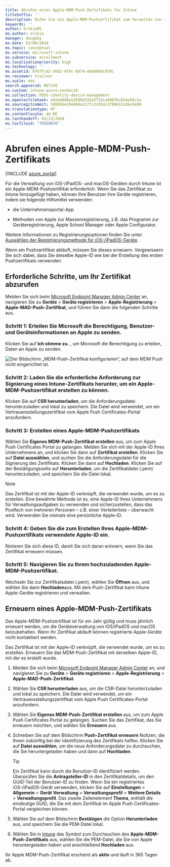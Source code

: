```yaml
---
title: Abrufen eines Apple-MDM-Push-Zertifikats für Intune
titleSuffix: ''
description: Rufen Sie ein Apple-MDM-Pushzertifikat zum Verwalten von iOS-/iPadOS-Geräten mit Intune ab.
keywords: ''
author: ErikjeMS
ms.author: erikje
manager: dougeby
ms.date: 03/08/2018
ms.topic: conceptual
ms.service: microsoft-intune
ms.subservice: enrollment
ms.localizationpriority: high
ms.technology: ''
ms.assetid: 6f67fcd2-5682-4f9c-8d74-d4ab69dc978c
ms.reviewer: tisilver
ms.suite: ems
search.appverid: MET150
ms.custom: intune-azure;seodec18
ms.collection: M365-identity-device-management
ms.openlocfilehash: e5e64996a1d586d332a3732ca68076c654a56c1e
ms.sourcegitcommit: 3d895be2844bda2177c2c85dc2f09612a1be5490
ms.translationtype: HT
ms.contentlocale: de-DE
ms.lasthandoff: 03/13/2020
ms.locfileid: "79359676"
---
```

# <a name="get-an-apple-mdm-push-certificate"></a>Abrufen eines Apple-MDM-Push-Zertifikats

[!INCLUDE [azure_portal](../includes/azure_portal.md)]

Für die Verwaltung von iOS-/iPadOS- und macOS-Geräten durch Intune ist ein Apple-MDM-Pushzertifikat erforderlich. Wenn Sie das Zertifikat zu Intune hinzugefügt haben, können Ihre Benutzer ihre Geräte registrieren, indem sie folgende Hilfsmittel verwenden:

- die Unternehmensportal-App

- Methoden von Apple zur Massenregistrierung, z.B. das Programm zur Geräteregistrierung, Apple School Manager oder Apple Configurator.

Weitere Informationen zu Registrierungsoptionen finden Sie unter [Auswählen der Registrierungsmethode für iOS-/iPadOS-Geräte](ios-enroll.md).

Wenn ein Pushzertifikat abläuft, müssen Sie dieses erneuern. Vergewissern Sie sich dabei, dass Sie dieselbe Apple-ID wie bei der Erstellung des ersten Pushzertifikats verwenden.


## <a name="steps-to-get-your-certificate"></a>Erforderliche Schritte, um Ihr Zertifikat abzurufen
Melden Sie sich beim [Microsoft Endpoint Manager Admin Center](https://go.microsoft.com/fwlink/?linkid=2109431) an, navigieren Sie zu **Geräte** > **Geräte registrieren** > **Apple-Registrierung** > **Apple-MAD-Push-Zertifikat**, und führen Sie dann die folgenden Schritte aus.

### <a name="step-1-grant-microsoft-permission-to-send-user-and-device-information-to-apple"></a>Schritt 1: Erteilen Sie Microsoft die Berechtigung, Benutzer- und Geräteinformationen an Apple zu senden.
Klicken Sie auf **Ich stimme zu.** , um Microsoft die Berechtigung zu erteilen, Daten an Apple zu senden.

![Der Bildschirm „MDM-Push-Zertifikat konfigurieren“, auf dem MDM Push nicht eingerichtet ist.](./media/apple-mdm-push-certificate-get/create-mdm-push-certificate.png)

### <a name="step-2-download-the-intune-certificate-signing-request-required-to-create-an-apple-mdm-push-certificate"></a>Schritt 2: Laden Sie die erforderliche Anforderung zur Signierung eines Intune-Zertifikats herunter, um ein Apple-MDM-Pushzertifikat erstellen zu können.
Klicken Sie auf **CSR herunterladen**, um die Anforderungsdatei herunterzuladen und lokal zu speichern. Die Datei wird verwendet, um ein Vertrauensstellungszertifikat vom Apple Push Certificates-Portal anzufordern.

### <a name="step-3-create-an-apple-mdm-push-certificate"></a>Schritt 3: Erstellen eines Apple-MDM-Pushzertifikats
Wählen Sie **Eigenes MDM-Push-Zertifikat erstellen** aus, um zum Apple Push Certificates Portal zu gelangen. Melden Sie sich mit der Apple-ID Ihres Unternehmens an, und klicken Sie dann auf **Zertifikat erstellen**. Klicken Sie auf **Datei auswählen**, und suchen Sie die Anforderungsdatei für die Signierung des Zertifikats. Klicken Sie dann auf **Hochladen**. Klicken Sie auf der Bestätigungsseite auf **Herunterladen**, um die Zertifikatdatei (.pem) herunterzuladen, und speichern Sie die Datei lokal.

> [!NOTE]
> Das Zertifikat ist mit der Apple-ID verknüpft, die verwendet wurde, um es zu erstellen. Eine bewährte Methode ist es, eine Apple-ID Ihres Unternehmens für Verwaltungsaufgaben zu verwenden und sicherzustellen, dass das Postfach von mehreren Personen – z.B. einer Verteilerliste – überwacht wird. Verwenden Sie niemals eine persönliche Apple-ID.

### <a name="step-4-enter-the-apple-id-used-to-create-your-apple-mdm-push-certificate"></a>Schritt 4: Geben Sie die zum Erstellen Ihres Apple-MDM-Pushzertifikats verwendete Apple-ID ein.
Notieren Sie sich diese ID, damit Sie sich daran erinnern, wenn Sie das Zertifikat erneuern müssen.

### <a name="step-5-browse-to-your-apple-mdm-push-certificate-to-upload"></a>Schritt 5: Navigieren Sie zu Ihrem hochzuladenden Apple-MDM-Pushzertifikat.
Wechseln Sie zur Zertifikatsdatei (.pem), wählen Sie **Öffnen** aus, und wählen Sie dann **Hochladen**aus. Mit dem Push-Zertifikat kann Intune Apple-Geräte registrieren und verwalten.

## <a name="renew-apple-mdm-push-certificate"></a>Erneuern eines Apple-MDM-Push-Zertifikats
Das Apple-MDM-Pushzertifikat ist für ein Jahr gültig und muss jährlich erneuert werden, um die Geräteverwaltung von iOS/iPadOS und macOS beizubehalten. Wenn Ihr Zertifikat abläuft können registrierte Apple-Geräte nicht kontaktiert werden.

Das Zertifikat ist mit der Apple-ID verknüpft, die verwendet wurde, um es zu erstellen. Erneuern Sie das MDM-Push-Zertifikat mit derselben Apple-ID, mit der es erstellt wurde.

1. Melden Sie sich beim [Microsoft Endpoint Manager Admin Center](https://go.microsoft.com/fwlink/?linkid=2109431) an, und navigieren Sie zu **Geräte** > **Geräte registrieren** > **Apple-Registrierung** > **Apple-MAD-Push-Zertifikat**.
2. Wählen Sie **CSR herunterladen** aus, um die CSR-Datei herunterzuladen und lokal zu speichern. Die Datei wird verwendet, um ein Vertrauensstellungszertifikat vom Apple Push Certificates-Portal anzufordern.
3. Wählen Sie **Eigenes MDM-Push-Zertifikat erstellen** aus, um zum Apple Push Certificates Portal zu gelangen. Suchen Sie das Zertifikat, das Sie erneuern möchten, und wählen Sie **Erneuern** aus.
4. Schreiben Sie auf dem Bildschirm **Push-Zertifikat erneuern** Notizen, die Ihnen zukünftig bei der Identifizierung des Zertifikats helfen. Klicken Sie auf **Datei auswählen**, um die neue Anforderungsdatei zu durchsuchen, die Sie heruntergeladen haben und dann auf **Hochladen**.
   > [!TIP]
   > Ein Zertifikat kann durch die Benutzer-ID identifiziert werden. Überprüfen Sie die **Antragsteller-ID** in den Zertifikatdetails, um den GUID-Teil der Benutzer-ID zu finden. Wenn Sie ein registriertes iOS-/iPadOS-Gerät verwenden, klicken Sie auf **Einstellungen** > **Allgemein** > **Gerät** **Verwaltung** > **Verwaltungsprofil** > **Weitere Details** > **Verwaltungsprofil**. Das zweite Zeilenelement **Thema**, enthält die eindeutige GUID, die Sie mit dem Zertifikat im Apple Push Certificates-Portal vergleichen können.
 
6. Wählen Sie auf dem Bildschirm **Bestätigen** die Option **Herunterladen** aus, und speichern Sie die PEM-Datei lokal.
7. Wählen Sie in [Intune](https://go.microsoft.com/fwlink/?linkid=2090973) das Symbol zum Durchsuchen des **Apple-MDM-Push-Zertifikats** aus, wählen Sie die PEM-Datei, die Sie von Apple heruntergeladen haben und anschließend **Hochladen** aus.

Ihr Apple MDM-Push-Zertifikat erscheint als **aktiv** und läuft in 365 Tagen ab.
